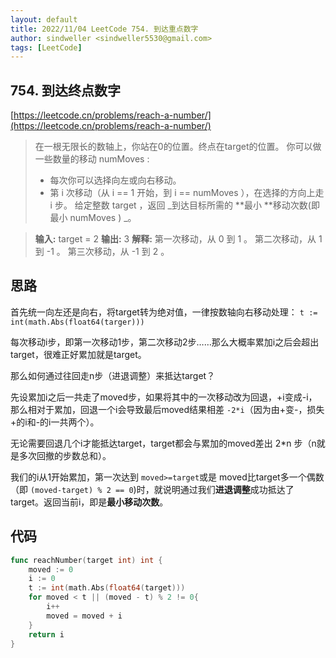 ```yaml
---
layout: default
title: 2022/11/04 LeetCode 754. 到达重点数字
author: sindweller <sindweller5530@gmail.com>
tags: [LeetCode]
---
```


## **754. 到达终点数字**

[https://leetcode.cn/problems/reach-a-number/](https://leetcode.cn/problems/reach-a-number/)

> 在一根无限长的数轴上，你站在0的位置。终点在target的位置。
> 你可以做一些数量的移动 numMoves :
> - 每次你可以选择向左或向右移动。
> - 第 i 次移动（从  i == 1 开始，到 i == numMoves ），在选择的方向上走 i 步。
> 给定整数 target ，返回 _到达目标所需的 **最小 **移动次数(即最小 numMoves ) _。

> **输入:** target = 2 **输出:** 3 **解释:** 第一次移动，从 0 到 1 。 第二次移动，从 1 到 -1 。 第三次移动，从 -1 到 2 。

## 思路

首先统一向左还是向右，将target转为绝对值，一律按数轴向右移动处理： `t := int(math.Abs(float64(targer)))`

每次移动i步，即第一次移动1步，第二次移动2步……那么大概率累加i之后会超出target，很难正好累加就是target。

那么如何通过往回走n步（进退调整）来抵达target？

先设累加i之后一共走了moved步，如果将其中的一次移动改为回退，+i变成-i，那么相对于累加，回退一个i会导致最后moved结果相差 `-2*i`（因为由+变-，损失+的i和-的i一共两个）。

无论需要回退几个i才能抵达target，target都会与累加的moved差出 2*n 步（n就是多次回撤的步数总和）。

我们的i从1开始累加，第一次达到 `moved>=target`或是 moved比target多一个偶数  （即 `(moved-target) % 2 == 0`)时，就说明通过我们**进退调整**成功抵达了target。返回当前i，即是**最小移动次数**。

## 代码

```go
func reachNumber(target int) int {
    moved := 0
    i := 0
    t := int(math.Abs(float64(target)))
    for moved < t || (moved - t) % 2 != 0{
        i++
        moved = moved + i
    }
    return i
}
```
